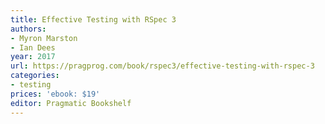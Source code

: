 ```yaml
---
title: Effective Testing with RSpec 3
authors:
- Myron Marston
- Ian Dees
year: 2017
url: https://pragprog.com/book/rspec3/effective-testing-with-rspec-3
categories:
- testing
prices: 'ebook: $19'
editor: Pragmatic Bookshelf
---
```

